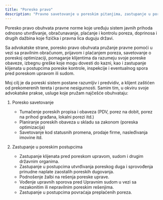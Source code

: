 ```yaml
---
title: "Poresko pravo"
description: "Pravno savetovanje u poreskim pitanjima, zastupanje u poreskim postupcima i sporovima"
---
```


Poresko pravo obuhvata pravne norme koje uređuju sistem javnih prihoda odnosno utvrđivanje, obračunavanje, plaćanje i kontrolu poreza, doprinosa i drugih dažbina koje fizička i pravna lica duguju državi.

Sa advokatske strane, poresko pravo obuhvata pružanje pravne pomoći u vezi sa pravilnim obračunom, prijavom i plaćanjem poreza, savetovanje o poreskoj optimizaciji, pomaganje klijentima da razumeju svoje poreske obaveze, izbegnu greške koje mogu dovesti do kazni, kao i zastupanje klijenata u postupcima poreske kontrole, inspekcije i eventualnog spora pred poreskom upravom ili sudom.

Moj cilj je da poreski sistem postane razumljiv i predvidiv, a klijent zaštićen od prekomerenih tereta i pravne nesigurnosti. Samim tim, u okviru svoje advokatske prakse, usluge koje pružam najčešće obuhvataju:

1. Poresko savetovanje

   - Tumačenje poreskih propisa i obaveza (PDV, porez na dobit, porez na prihod građana, lokalni porezi itd.)
   - Planiranje poreskih obaveza u skladu sa zakonom (poreska optimizacija)
   - Savetovanje kod statusnih promena, prodaje firme, nasleđivanja imovine itd.

2. Zastupanje u poreskim postupcima

   - Zastupanje klijenata pred poreskom upravom, sudom i drugim državnim organima.
   - Zastupanje u postupcima utvrđivanja poreskog duga i sprovođenja prinudne naplate zaostalih poreskih dugovanja.
   - Podnošenje žalbi na rešenja poreske uprave.
   - Vođenje upravnih sporova pred Upravnim sudom u vezi sa nezakonitim ili nepravilnim poreskim rešenjima.
   - Zastupanje u postupcima povraćaja preplaćenih poreza.
